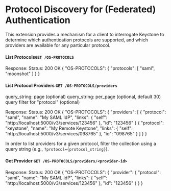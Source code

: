 Protocol Discovery for (Federated) Authentication
=================================================

This extension provides a mechanism for a client to interrogate Keystone
to determine which authentication protocols are supported, and which
providers are available for any particular protocol.

#### List Protocols`GET /OS-PROTOCOLS`

Response:
    Status: 200 OK
    {
        "OS-PROTOCOLS": {
            "protocols": [
                "saml",
                "moonshot"
            ]
        }
    }

#### List Protocol Providers `GET /OS-PROTOCOLS/providers`
query_string: page (optional)
query_string: per_page (optional, default 30)
query filter for "protocol" (optional)

Response:
    Status: 200 OK
    {
        "OS-PROTOCOLS": {
            "providers": [
                {
                    "protocol": "saml",
                    "name": "My SAML IdP",
                    "links": {
                        "self": "http://localhost:5000/v3/services/123456"
                    },
                    "id": "123456"
                }
                {
                    "protocol": "keystone",
                    "name": "My Remote Keystone",
                    "links": {
                        "self": "http://localhost:5000/v3/services/098765"
                    },
                    "id": "098765"
                }
            ]
        }
    }

In order to list providers for a given protocol, filter the collection using a
query string (e.g., `?protocol={protocol_string}`).

#### Get Provider `GET /OS-PROTOCOLS/providers/<provider-id>`

Response:
    Status: 200 OK
    {
        "OS-PROTOCOLS": {
            "provider": {
                "protocol": "saml",
                "name": "My SAML IdP",
                "links": {
                    "self": "http://localhost:5000/v3/services/123456"
                },
                "id": "123456"
            }
        }
    }